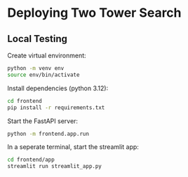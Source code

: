 # Deploying Two Tower Search

## Local Testing

Create virtual environment:

```bash
python -m venv env
source env/bin/activate
```

Install dependencies (python 3.12):

```bash
cd frontend
pip install -r requirements.txt
``` 

Start the FastAPI server:

```bash
python -m frontend.app.run
```

In a seperate terminal, start the streamlit app:

```bash
cd frontend/app
streamlit run streamlit_app.py
```

